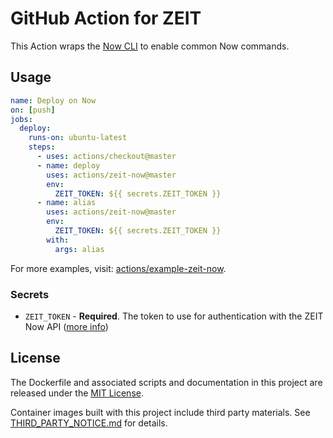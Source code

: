 # GitHub Action for ZEIT

This Action wraps the [Now CLI](https://github.com/zeit/now-cli) to enable common Now commands.

## Usage

```yml
name: Deploy on Now
on: [push]
jobs:
  deploy:
    runs-on: ubuntu-latest
    steps:
      - uses: actions/checkout@master
      - name: deploy
        uses: actions/zeit-now@master
        env:
          ZEIT_TOKEN: ${{ secrets.ZEIT_TOKEN }}
      - name: alias
        uses: actions/zeit-now@master
        env:
          ZEIT_TOKEN: ${{ secrets.ZEIT_TOKEN }}
        with:
          args: alias
```

For more examples, visit: [actions/example-zeit-now](https://github.com/actions/example-zeit-now).

### Secrets

- `ZEIT_TOKEN` - **Required**. The token to use for authentication with the ZEIT Now API ([more info](https://zeit.co/blog/introducing-api-tokens-management))

## License

The Dockerfile and associated scripts and documentation in this project are released under the [MIT License](LICENSE).

Container images built with this project include third party materials. See [THIRD_PARTY_NOTICE.md](THIRD_PARTY_NOTICE.md) for details.
